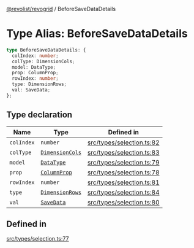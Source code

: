 [@revolist/revogrid](README.md) / BeforeSaveDataDetails

# Type Alias: BeforeSaveDataDetails

```ts
type BeforeSaveDataDetails: {
  colIndex: number;
  colType: DimensionCols;
  model: DataType;
  prop: ColumnProp;
  rowIndex: number;
  type: DimensionRows;
  val: SaveData;
};
```

## Type declaration

| Name | Type | Defined in |
| ------ | ------ | ------ |
| `colIndex` | `number` | [src/types/selection.ts:82](https://github.com/revolist/revogrid/blob/5b9d5acc12b1e8b58b94bf47dcbc001b6b394655/src/types/selection.ts#L82) |
| `colType` | [`DimensionCols`](TypeAlias.DimensionCols.md) | [src/types/selection.ts:83](https://github.com/revolist/revogrid/blob/5b9d5acc12b1e8b58b94bf47dcbc001b6b394655/src/types/selection.ts#L83) |
| `model` | [`DataType`](TypeAlias.DataType.md) | [src/types/selection.ts:79](https://github.com/revolist/revogrid/blob/5b9d5acc12b1e8b58b94bf47dcbc001b6b394655/src/types/selection.ts#L79) |
| `prop` | [`ColumnProp`](TypeAlias.ColumnProp.md) | [src/types/selection.ts:78](https://github.com/revolist/revogrid/blob/5b9d5acc12b1e8b58b94bf47dcbc001b6b394655/src/types/selection.ts#L78) |
| `rowIndex` | `number` | [src/types/selection.ts:81](https://github.com/revolist/revogrid/blob/5b9d5acc12b1e8b58b94bf47dcbc001b6b394655/src/types/selection.ts#L81) |
| `type` | [`DimensionRows`](TypeAlias.DimensionRows.md) | [src/types/selection.ts:84](https://github.com/revolist/revogrid/blob/5b9d5acc12b1e8b58b94bf47dcbc001b6b394655/src/types/selection.ts#L84) |
| `val` | [`SaveData`](TypeAlias.SaveData.md) | [src/types/selection.ts:80](https://github.com/revolist/revogrid/blob/5b9d5acc12b1e8b58b94bf47dcbc001b6b394655/src/types/selection.ts#L80) |

## Defined in

[src/types/selection.ts:77](https://github.com/revolist/revogrid/blob/5b9d5acc12b1e8b58b94bf47dcbc001b6b394655/src/types/selection.ts#L77)
